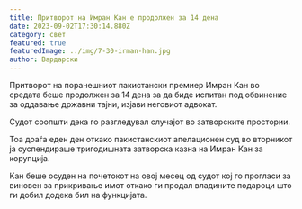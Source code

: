 ```yaml
---
title: Притворот на Имран Кан е продолжен за 14 дена
date: 2023-09-02T17:30:14.880Z
category: свет
featured: true
featuredImage: ../img/7-30-irman-han.jpg
author: Вардарски
---
```

Притворот на поранешниот пакистански премиер Имран Кан во средата беше продолжен за 14 дена за да биде испитан под обвинение за оддавање државни тајни, изјави неговиот адвокат.

Судот соопшти дека го разгледувал случајот во затворските простории.

Тоа доаѓа еден ден откако пакистанскиот апелационен суд во вторникот ја суспендираше тригодишната затворска казна на Имран Кан за корупција.

Кан беше осуден на почетокот на овој месец од судот кој го прогласи за виновен за прикривање имот откако ги продал владините подароци што ги добил додека бил на функцијата.